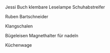 Jessi
Buch klembare Leselampe 
Schuhabstreifer

Ruben
Bartschneider 

Klangschalen

Bügeleisen 
Magnethalter für nadeln 

Küchenwage